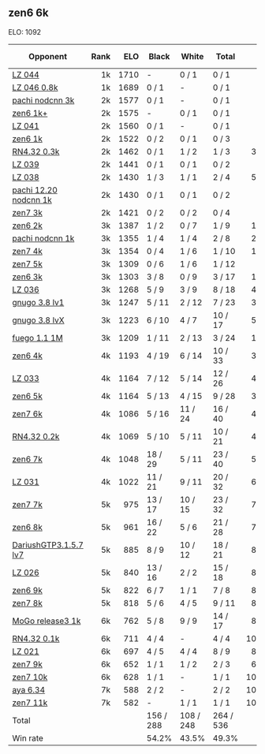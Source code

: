 ## zen6 6k ##

ELO: 1092

Opponent | Rank | ELO | Black | White | Total | Win rate
---------|-----:|----:|-------|-------|-------|-------:
[LZ 044](LZ%20044.md) | 1k | 1710 | - | 0 / 1 | 0 / 1 | 0.0%
[LZ 046 0.8k](LZ%20046%200.8k.md) | 1k | 1689 | 0 / 1 | - | 0 / 1 | 0.0%
[pachi nodcnn 3k](pachi%20nodcnn%203k.md) | 2k | 1577 | 0 / 1 | - | 0 / 1 | 0.0%
[zen6 1k+](zen6%201k+.md) | 2k | 1575 | - | 0 / 1 | 0 / 1 | 0.0%
[LZ 041](LZ%20041.md) | 2k | 1560 | 0 / 1 | - | 0 / 1 | 0.0%
[zen6 1k](zen6%201k.md) | 2k | 1522 | 0 / 2 | 0 / 1 | 0 / 3 | 0.0%
[RN4.32 0.3k](RN4.32%200.3k.md) | 2k | 1462 | 0 / 1 | 1 / 2 | 1 / 3 | 33.3%
[LZ 039](LZ%20039.md) | 2k | 1441 | 0 / 1 | 0 / 1 | 0 / 2 | 0.0%
[LZ 038](LZ%20038.md) | 2k | 1430 | 1 / 3 | 1 / 1 | 2 / 4 | 50.0%
[pachi 12.20 nodcnn 1k](pachi%2012.20%20nodcnn%201k.md) | 2k | 1430 | 0 / 1 | 0 / 1 | 0 / 2 | 0.0%
[zen7 3k](zen7%203k.md) | 2k | 1421 | 0 / 2 | 0 / 2 | 0 / 4 | 0.0%
[zen6 2k](zen6%202k.md) | 3k | 1387 | 1 / 2 | 0 / 7 | 1 / 9 | 11.1%
[pachi nodcnn 1k](pachi%20nodcnn%201k.md) | 3k | 1355 | 1 / 4 | 1 / 4 | 2 / 8 | 25.0%
[zen7 4k](zen7%204k.md) | 3k | 1354 | 0 / 4 | 1 / 6 | 1 / 10 | 10.0%
[zen7 5k](zen7%205k.md) | 3k | 1309 | 0 / 6 | 1 / 6 | 1 / 12 | 8.3%
[zen6 3k](zen6%203k.md) | 3k | 1303 | 3 / 8 | 0 / 9 | 3 / 17 | 17.6%
[LZ 036](LZ%20036.md) | 3k | 1268 | 5 / 9 | 3 / 9 | 8 / 18 | 44.4%
[gnugo 3.8 lv1](gnugo%203.8%20lv1.md) | 3k | 1247 | 5 / 11 | 2 / 12 | 7 / 23 | 30.4%
[gnugo 3.8 lvX](gnugo%203.8%20lvX.md) | 3k | 1223 | 6 / 10 | 4 / 7 | 10 / 17 | 58.8%
[fuego 1.1 1M](fuego%201.1%201M.md) | 3k | 1209 | 1 / 11 | 2 / 13 | 3 / 24 | 12.5%
[zen6 4k](zen6%204k.md) | 4k | 1193 | 4 / 19 | 6 / 14 | 10 / 33 | 30.3%
[LZ 033](LZ%20033.md) | 4k | 1164 | 7 / 12 | 5 / 14 | 12 / 26 | 46.2%
[zen6 5k](zen6%205k.md) | 4k | 1164 | 5 / 13 | 4 / 15 | 9 / 28 | 32.1%
[zen7 6k](zen7%206k.md) | 4k | 1086 | 5 / 16 | 11 / 24 | 16 / 40 | 40.0%
[RN4.32 0.2k](RN4.32%200.2k.md) | 4k | 1069 | 5 / 10 | 5 / 11 | 10 / 21 | 47.6%
[zen6 7k](zen6%207k.md) | 4k | 1048 | 18 / 29 | 5 / 11 | 23 / 40 | 57.5%
[LZ 031](LZ%20031.md) | 4k | 1022 | 11 / 21 | 9 / 11 | 20 / 32 | 62.5%
[zen7 7k](zen7%207k.md) | 5k | 975 | 13 / 17 | 10 / 15 | 23 / 32 | 71.9%
[zen6 8k](zen6%208k.md) | 5k | 961 | 16 / 22 | 5 / 6 | 21 / 28 | 75.0%
[DariushGTP3.1.5.7 lv7](DariushGTP3.1.5.7%20lv7.md) | 5k | 885 | 8 / 9 | 10 / 12 | 18 / 21 | 85.7%
[LZ 026](LZ%20026.md) | 5k | 840 | 13 / 16 | 2 / 2 | 15 / 18 | 83.3%
[zen6 9k](zen6%209k.md) | 5k | 822 | 6 / 7 | 1 / 1 | 7 / 8 | 87.5%
[zen7 8k](zen7%208k.md) | 5k | 818 | 5 / 6 | 4 / 5 | 9 / 11 | 81.8%
[MoGo release3 1k](MoGo%20release3%201k.md) | 6k | 762 | 5 / 8 | 9 / 9 | 14 / 17 | 82.4%
[RN4.32 0.1k](RN4.32%200.1k.md) | 6k | 711 | 4 / 4 | - | 4 / 4 | 100.0%
[LZ 021](LZ%20021.md) | 6k | 697 | 4 / 5 | 4 / 4 | 8 / 9 | 88.9%
[zen7 9k](zen7%209k.md) | 6k | 652 | 1 / 1 | 1 / 2 | 2 / 3 | 66.7%
[zen7 10k](zen7%2010k.md) | 6k | 628 | 1 / 1 | - | 1 / 1 | 100.0%
[aya 6.34](aya%206.34.md) | 7k | 588 | 2 / 2 | - | 2 / 2 | 100.0%
[zen7 11k](zen7%2011k.md) | 7k | 582 | - | 1 / 1 | 1 / 1 | 100.0%
Total | | | 156 / 288 | 108 / 248 | 264 / 536 | 
Win rate| | | 54.2% | 43.5% | 49.3% | 
